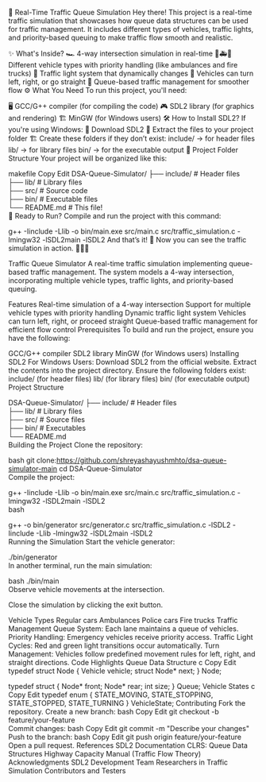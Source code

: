 🚦 Real-Time Traffic Queue Simulation
Hey there! This project is a real-time traffic simulation that showcases how queue data structures can be used for traffic management. It includes different types of vehicles, traffic lights, and priority-based queuing to make traffic flow smooth and realistic.



✨ What's Inside?
🏎️ 4-way intersection simulation in real-time
🚓🚑🚒 Different vehicle types with priority handling (like ambulances and fire trucks)
🚦 Traffic light system that dynamically changes
🔄 Vehicles can turn left, right, or go straight
🎯 Queue-based traffic management for smoother flow
⚙️ What You Need
To run this project, you'll need:

🖥️ GCC/G++ compiler (for compiling the code)
🎮 SDL2 library (for graphics and rendering)
🏗️ MinGW (for Windows users)
🛠 How to Install SDL2?
If you're using Windows:
🔗 Download SDL2
📂 Extract the files to your project folder
🏗 Create these folders if they don’t exist:
include/ → for header files
lib/ → for library files
bin/ → for the executable output
📂 Project Folder Structure
Your project will be organized like this:

makefile
Copy
Edit
DSA-Queue-Simulator/
├── include/          # Header files  
├── lib/              # Library files  
├── src/              # Source code  
├── bin/              # Executable files  
└── README.md         # This file!  
🚀 Ready to Run?
Compile and run the project with this command:


g++ -Iinclude -Llib -o bin/main.exe src/main.c src/traffic_simulation.c -lmingw32 -lSDL2main -lSDL2
And that’s it! 🎉 Now you can see the traffic simulation in action. 🚦🚗💨






Traffic Queue Simulator
A real-time traffic simulation implementing queue-based traffic management. The system models a 4-way intersection, incorporating multiple vehicle types, traffic lights, and priority-based queuing.

Features
Real-time simulation of a 4-way intersection
Support for multiple vehicle types with priority handling
Dynamic traffic light system
Vehicles can turn left, right, or proceed straight
Queue-based traffic management for efficient flow control
Prerequisites
To build and run the project, ensure you have the following:

GCC/G++ compiler
SDL2 library
MinGW (for Windows users)
Installing SDL2
For Windows Users:
Download SDL2 from the official website.
Extract the contents into the project directory.
Ensure the following folders exist:
include/ (for header files)
lib/ (for library files)
bin/ (for executable output)
Project Structure

DSA-Queue-Simulator/
├── include/          # Header files  
├── lib/              # Library files  
├── src/              # Source files  
├── bin/              # Executables  
└── README.md  
Building the Project
Clone the repository:

bash
git clone:https://github.com/shreyashayushmhto/dsa-queue-simulator-main
cd DSA-Queue-Simulator  
Compile the project:

g++ -Iinclude -Llib -o bin/main.exe src/main.c src/traffic_simulation.c -lmingw32 -lSDL2main -lSDL2  
bash

g++ -o bin/generator src/generator.c src/traffic_simulation.c -lSDL2 -Iinclude -Llib -lmingw32 -lSDL2main -lSDL2  
Running the Simulation
Start the vehicle generator:

./bin/generator  
In another terminal, run the main simulation:

bash
./bin/main  
Observe vehicle movements at the intersection.

Close the simulation by clicking the exit button.

Vehicle Types
Regular cars
Ambulances
Police cars
Fire trucks
Traffic Management
Queue System: Each lane maintains a queue of vehicles.
Priority Handling: Emergency vehicles receive priority access.
Traffic Light Cycles: Red and green light transitions occur automatically.
Turn Management: Vehicles follow predefined movement rules for left, right, and straight directions.
Code Highlights
Queue Data Structure
c
Copy
Edit
typedef struct Node {
    Vehicle vehicle;
    struct Node* next;
} Node;

typedef struct {
    Node* front;
    Node* rear;
    int size;
} Queue;
Vehicle States
c
Copy
Edit
typedef enum {
    STATE_MOVING,
    STATE_STOPPING,
    STATE_STOPPED,
    STATE_TURNING
} VehicleState;
Contributing
Fork the repository.
Create a new branch:
bash
Copy
Edit
git checkout -b feature/your-feature  
Commit changes:
bash
Copy
Edit
git commit -m "Describe your changes"  
Push to the branch:
bash
Copy
Edit
git push origin feature/your-feature  
Open a pull request.
References
SDL2 Documentation
CLRS: Queue Data Structures
Highway Capacity Manual (Traffic Flow Theory)
Acknowledgments
SDL2 Development Team
Researchers in Traffic Simulation
Contributors and Testers
